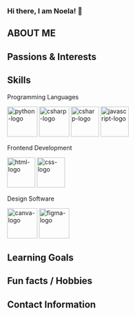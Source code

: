 ### Hi there, I am Noela! 👋

<!--
**NMAndosay/NMAndosay** is a ✨ _special_ ✨ repository because its `README.md` (this file) appears on your GitHub profile.

Here are some ideas to get you started:

- 🔭 I’m currently working on ...
- 🌱 I’m currently learning ...
- 👯 I’m looking to collaborate on ...
- 🤔 I’m looking for help with ...
- 💬 Ask me about ...
- 📫 How to reach me: ...
- 😄 Pronouns: ...
- ⚡ Fun fact: ...
-->

<h2>ABOUT ME</h2>
<p></p>

<h2>Passions & Interests</h2>

<h2>Skills</h2>
<div>
    <p>Programming Languages</p>
    <img src="https://cdn.iconscout.com/icon/free/png-256/free-python-3521655-2945099.png" alt="python-logo" height="70" />
    <img src="https://www.cdnlogo.com/logos/c/27/c.svg" alt="csharp-logo" width="70"/>
    <img src="https://upload.wikimedia.org/wikipedia/commons/thumb/1/18/ISO_C%2B%2B_Logo.svg/1822px-ISO_C%2B%2B_Logo.svg.png" alt="csharp-logo" width="65" height="70" />
    <img src="https://upload.wikimedia.org/wikipedia/commons/thumb/6/6a/JavaScript-logo.png/768px-JavaScript-logo.png" alt="javascript-logo" width="65" height="70" />
</div>

<div>
    <p>Frontend Development</p>
    <img src="https://upload.wikimedia.org/wikipedia/commons/thumb/3/38/HTML5_Badge.svg/800px-HTML5_Badge.svg.png" alt="html-logo" width="65" height="70" />
    <img src="https://upload.wikimedia.org/wikipedia/commons/thumb/6/62/CSS3_logo.svg/1024px-CSS3_logo.svg.png" alt="css-logo" width="65" height="70" />
</div>

<div>
    <p>Design Software</p>
    <img src="https://www.edigitalagency.com.au/wp-content/uploads/Canva-logo-png-circle-full-colour-white-font.png" alt="canva-logo" width="70" height="70" />
    <img src="https://i.pinimg.com/736x/e1/78/1b/e1781bc61a928d061d15cd9f1d78fa88.jpg" alt="figma-logo" width="70" height="70"  />
</div>



<h2>Learning Goals</h2>

<h2>Fun facts / Hobbies</h2>

<h2>Contact Information</h2>


